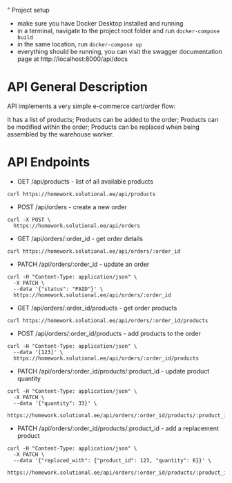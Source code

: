 " Project setup

* make sure you have Docker Desktop installed and running
* in a terminal, navigate to the project root folder and run `docker-compose build`
* in the same location, run `docker-compose up`
* everything should be running, you can visit the swagger documentation page at http://localhost:8000/api/docs

# API General Description

API implements a very simple e-commerce cart/order flow:

It has a list of products;
Products can be added to the order;
Products can be modified within the order;
Products can be replaced when being assembled by the warehouse worker.

# API Endpoints
- GET /api/products - list of all available products

`curl https://homework.solutional.ee/api/products`

- POST /api/orders - create a new order

```
curl -X POST \
  https://homework.solutional.ee/api/orders
```

- GET /api/orders/:order_id - get order details

`curl https://homework.solutional.ee/api/orders/:order_id`

- PATCH /api/orders/:order_id - update an order

```
curl -H "Content-Type: application/json" \
  -X PATCH \
  --data '{"status": "PAID"}' \
  https://homework.solutional.ee/api/orders/:order_id
```

- GET /api/orders/:order_id/products - get order products

`curl https://homework.solutional.ee/api/orders/:order_id/products`

- POST /api/orders/:order_id/products - add products to the order

```
curl -H "Content-Type: application/json" \
  --data '[123]' \ 
  https://homework.solutional.ee/api/orders/:order_id/products
```
  
- PATCH /api/orders/:order_id/products/:product_id - update product quantity

```
curl -H "Content-Type: application/json" \
  -X PATCH \
  --data '{"quantity": 33}' \
  https://homework.solutional.ee/api/orders/:order_id/products/:product_id
```

- PATCH /api/orders/:order_id/products/:product_id - add a replacement product

```
curl -H "Content-Type: application/json" \
  -X PATCH \
  --data '{"replaced_with": {"product_id": 123, "quantity": 6}}' \
  https://homework.solutional.ee/api/orders/:order_id/products/:product_id
```
